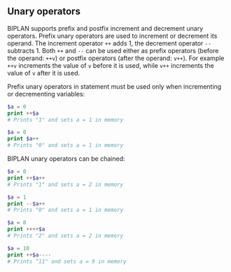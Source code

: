 
## Unary operators
BIPLAN supports prefix and postfix increment and decrement unary operators. Prefix unary operators are used to increment or decrement its operand. The increment operator `++` adds 1, the decrement operator `--` subtracts 1. Both `++` and `--` can be used either as prefix operators (before the operand: `++v`) or postfix operators (after the operand: `v++`). For example `++v` increments the value of `v` before it is used, while `v++` increments the value of `v` after it is used.

Prefix unary operators in statement must be used only when incrementing or decrementing variables:
```php
$a = 0
print ++$a
# Prints "1" and sets a = 1 in memory

$a = 0
print $a++
# Prints "0" and sets a = 1 in memory
```
BIPLAN unary operators can be chained:

```php
$a = 0
print ++$a++
# Prints "1" and sets a = 2 in memory

$a = 1
print --$a++
# Prints "0" and sets a = 1 in memory

$a = 0
print ++++$a
# Prints "2" and sets a = 2 in memory

$a = 10
print ++$a----
# Prints "11" and sets a = 9 in memory
```
